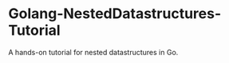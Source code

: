 Golang-NestedDatastructures-Tutorial
====================================

A hands-on tutorial for nested datastructures in Go.